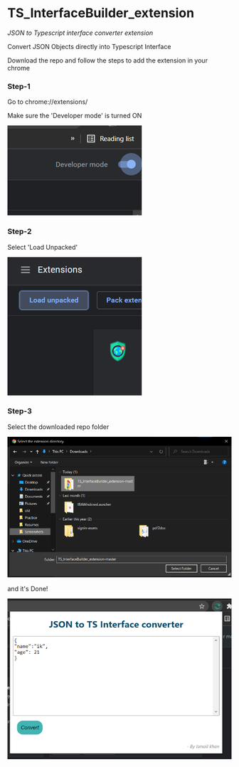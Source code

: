 # TS_InterfaceBuilder_extension
*JSON to Typescript interface converter extension*

Convert JSON Objects directly into Typescript Interface

Download the repo and follow the steps to add the extension in your chrome
### Step-1
Go to  chrome://extensions/

Make sure the 'Developer mode' is turned ON 

![Step 1](screenshots/S1.png?raw=true "Step 1")

### Step-2
Select 'Load Unpacked'

![Step 2](screenshots/S2.png?raw=true "Step 2")

### Step-3
Select the downloaded repo folder

![Step 3](screenshots/S3.png?raw=true "Step 3")

and it's Done!

![Step 4](screenshots/S4.png?raw=true "Step 4")




